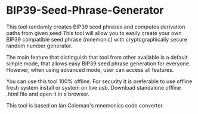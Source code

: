 # BIP39-Seed-Phrase-Generator
This tool randomly creates BIP39 seed phrases and computes derivation paths from given seed
This tool will allow you to easily create your own BIP39 compatible seed phrase (mnemonic)
with cryptographically secure random number generator.

The main feature that distinguish that tool from other available is a default simple mode, that allows easy BIP39 seed phrase generation for everyone. However, when using advanced mode, user can access all features.


You can use this tool 100% offline. For security it is preferable to use offline fresh system install or system on live usb. Download standalone offline .html file and open it in a browser.


This tool is based on Ian Coleman's mnemonics code converter.
